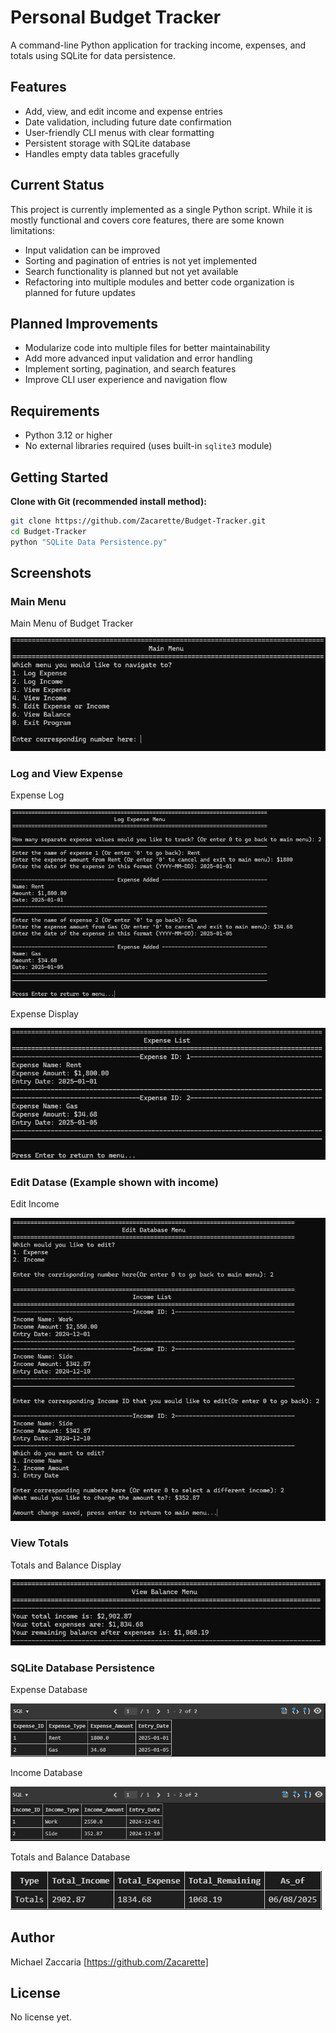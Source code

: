 # Personal Budget Tracker

A command-line Python application for tracking income, expenses, and totals using SQLite for data persistence.

## Features

- Add, view, and edit income and expense entries  
- Date validation, including future date confirmation  
- User-friendly CLI menus with clear formatting  
- Persistent storage with SQLite database  
- Handles empty data tables gracefully  

## Current Status

This project is currently implemented as a single Python script. While it is mostly functional and covers core features, there are some known limitations:

- Input validation can be improved  
- Sorting and pagination of entries is not yet implemented  
- Search functionality is planned but not yet available  
- Refactoring into multiple modules and better code organization is planned for future updates

## Planned Improvements
- Modularize code into multiple files for better maintainability
- Add more advanced input validation and error handling
- Implement sorting, pagination, and search features
- Improve CLI user experience and navigation flow

## Requirements

- Python 3.12 or higher  
- No external libraries required (uses built-in `sqlite3` module)

## Getting Started

**Clone with Git (recommended install method):**
```bash
git clone https://github.com/Zacarette/Budget-Tracker.git
cd Budget-Tracker
python "SQLite Data Persistence.py"
```

## Screenshots

### Main Menu  

Main Menu of Budget Tracker  
  
![Main Menu of Budget Tracker](Screenshots/main_menu.png)  

### Log and View Expense  

Expense Log  
  
![Expense Log](Screenshots/log_expense.png)  
  
Expense Display  
  
![Expense Display](Screenshots/expense_list.png)  

### Edit Datase (Example shown with income)  
  
Edit Income  
  
![Edit Income Database](Screenshots/edit_database_income.png)  
  
### View Totals  
  
Totals and Balance Display  
  
![Totals and Balance Display](Screenshots/totals_and_balance.png)  
  
### SQLite Database Persistence  
  
Expense Database  
  
![Expense Datbase](Screenshots/expense_database.png)
  
Income Database  
  
![Income Database](Screenshots/income_database.png)  
  
Totals and Balance Database  
  
![Totals and Balance Database](Screenshots/totals_and_balance_database.png)  

## Author
Michael Zaccaria
[https://github.com/Zacarette]

## License
No license yet.
